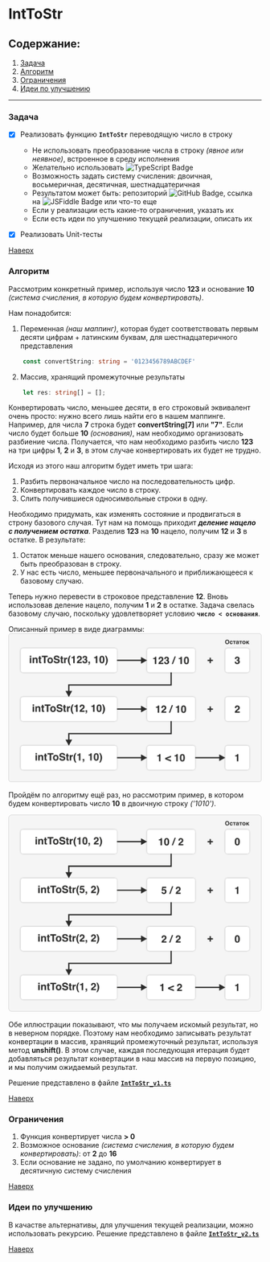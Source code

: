 # IntToStr

## Содержание:

1. [Задача](#задача)
2. [Алгоритм](#алгоритм)
3. [Ограничения](#ограничения)
4. [Идеи по улучшению](#идеи-по-улучшению)

---

### Задача

- [x] Реализовать функцию **`IntToStr`** переводящую число в строку

  - Не использовать преобразование числа в строку _(явное или неявное)_, встроенное в среду исполнения
  - Желательно использовать ![TypeScript Badge](https://img.shields.io/badge/TypeScript-3178C6?logo=typescript&logoColor=fff&style=flat)
  - Возможность задать систему счисления: двоичная, восьмеричная, десятичная, шестнадцатеричная
  - Результатом может быть: репозиторий ![GitHub Badge](https://img.shields.io/badge/GitHub-181717?logo=github&logoColor=fff&style=flat), ссылка на ![JSFiddle Badge](https://img.shields.io/badge/JSFiddle-0084FF?logo=jsfiddle&logoColor=fff&style=flat) или что-то еще
  - Если у реализации есть какие-то ограничения, указать их
  - Если есть идеи по улучшению текущей реализации, описать их

- [x] Реализовать Unit-тесты

[Наверх](#inttostr)

### Алгоритм

Рассмотрим конкретный пример, используя число **123** и основание **10** _(система счисления, в которую будем конвертировать)_.

Нам понадобится:

1. Переменная _(наш маппинг)_, которая будет соответствовать первым десяти цифрам + латинским буквам, для шестнадцатеричного представления

```TypeScript
    const convertString: string = '0123456789ABCDEF'
```

2. Массив, хранящий промежуточные результаты

```TypeScript
    let res: string[] = [];
```

Конвертировать число, меньшее десяти, в его строковый эквивалент очень просто: нужно всего лишь найти его в нашем маппинге. Например, для числа **7** строка будет **convertString[7]** или **"7"**. Если число будет больше **10** _(основания)_, нам необходимо организовать разбиение числа. Получается, что нам необходимо разбить число **123** на три цифры **1**, **2** и **3**, в этом случае конвертировать их будет не трудно.

Исходя из этого наш алгоритм будет иметь три шага:

1. Разбить первоначальное число на последовательность цифр.
2. Конвертировать каждое число в строку.
3. Слить получившиеся односимвольные строки в одну.

Необходимо придумать, как изменять состояние и продвигаться в строну базового случая. Тут нам на помощь приходит _**деление нацело с получением остатка**_. Разделив **123** на **10** нацело, получим **12** и **3** в остатке. В результате:

1. Остаток меньше нашего основания, следовательно, сразу же может быть преобразован в строку.
2. У нас есть число, меньшее первоначального и приближающееся к базовому случаю.

Теперь нужно перевести в строковое представление **12**.
Вновь использовав деление нацело, получим **1** и **2** в остатке. Задача свелась базовому случаю, поскольку удовлетворяет условию **`число < основания`**.

Описанный пример в виде диаграммы:
![concept](https://raw.githubusercontent.com/danilrez/IntToStr/main/src/images/concept.png)

Пройдём по алгоритму ещё раз, но рассмотрим пример, в котором будем конвертировать число **10** в двоичную строку _('1010')_.

![binary](https://raw.githubusercontent.com/danilrez/IntToStr/main/src/images/binary.png)

Обе иллюстрации показывают, что мы получаем искомый результат, но в неверном порядке. Поэтому нам необходимо записывать результат конвертации в массив, хранящий промежуточный результат, используя метод **unshift()**. В этом случае, каждая последующая итерация будет добавляться результат конвертации в наш массив на первую позицию, и мы получим ожидаемый результат.

Решение представлено в файле **[`IntToStr_v1.ts`](https://github.com/danilrez/IntToStr/blob/main/src/IntToStr_v1.ts)**

[Наверх](#inttostr)

### Ограничения

1. Функция конвертирует числа **> 0**
2. Возможное основание _(система счисления, в которую будем конвертировать)_: от **2** до **16**
3. Если основание не задано, по умолчанию конвертирует в десятичную систему счисления

[Наверх](#inttostr)

### Идеи по улучшению

В качастве альтернативы, для улучшения текущей реализации, можно использовать рекурсию. Решение представлено в файле **[`IntToStr_v2.ts`](https://github.com/danilrez/IntToStr/blob/main/src/IntToStr_v2.ts)**

[Наверх](#inttostr)
